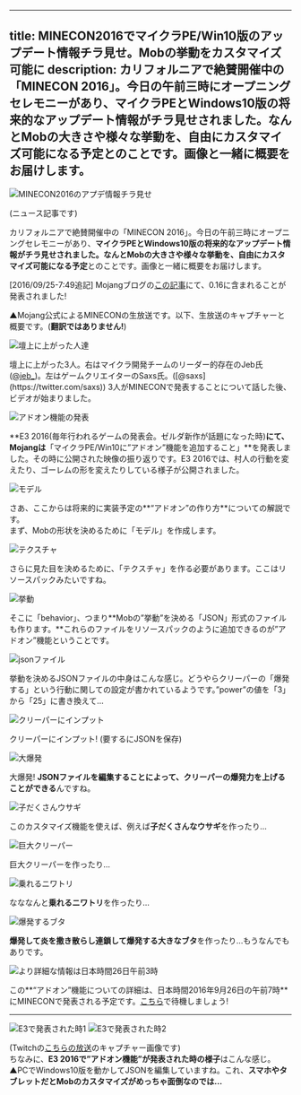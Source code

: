 
---
title: MINECON2016でマイクラPE/Win10版のアップデート情報チラ見せ。Mobの挙動をカスタマイズ可能に
description: カリフォルニアで絶賛開催中の「MINECON 2016」。今日の午前三時にオープニングセレモニーがあり、マイクラPEとWindows10版の将来的なアップデート情報がチラ見せされました。なんとMobの大きさや様々な挙動を、自由にカスタマイズ可能になる予定とのことです。画像と一緒に概要をお届けします。
---

![MINECON2016のアプデ情報チラ見せ](https://cdn-ak.f.st-hatena.com/images/fotolife/s/sasigume/20210208/20210208101705.png)

(ニュース記事です)

カリフォルニアで絶賛開催中の「MINECON 2016」。今日の午前三時にオープニングセレモニーがあり、**マイクラPEとWindows10版の将来的なアップデート情報がチラ見せされました。**なんと**Mobの大きさや様々な挙動を、自由にカスタマイズ可能になる予定**とのことです。画像と一緒に概要をお届けします。

\[2016/09/25-7:49追記\] Mojangブログの[この記事](http://mojang.com/2016/09/add-ons-ahoy-boss-update-coming-october-18/)にて、0.16に含まれることが発表されました!

▲Mojang公式によるMINECONの生放送です。以下、生放送のキャプチャーと概要です。(**翻訳ではありません!**)

![壇上に上がった人達](https://cdn-ak.f.st-hatena.com/images/fotolife/s/sasigume/20210208/20210208112238.png)

壇上に上がった3人。右はマイクラ開発チームのリーダー的存在のJeb氏([@jeb\_](https://twitter.com/jeb_))。左はゲームクリエイターのSaxs氏。([@saxs](https://twitter.com/saxs)) 3人がMINECONで発表することについて話した後、ビデオが始まりました。

![アドオン機能の発表](https://cdn-ak.f.st-hatena.com/images/fotolife/s/sasigume/20210208/20210208112242.png)

**E3 2016(毎年行われるゲームの発表会。ゼルダ新作が話題になった時)**にて、Mojangは**「マイクラPE/Win10に”アドオン”機能を追加すること」**を発表しました。その時に公開された映像の振り返りです。E3 2016では、村人の行動を変えたり、ゴーレムの形を変えたりしている様子が公開されました。

![モデル](https://cdn-ak.f.st-hatena.com/images/fotolife/s/sasigume/20210208/20210208112145.png)

さあ、ここからは将来的に実装予定の**“アドオン”の作り方**についての解説です。  
まず、Mobの形状を決めるために「モデル」を作成します。

![テクスチャ](https://cdn-ak.f.st-hatena.com/images/fotolife/s/sasigume/20210208/20210208112149.png)

さらに見た目を決めるために、「テクスチャ」を作る必要があります。ここはリソースパックみたいですね。

![挙動](https://cdn-ak.f.st-hatena.com/images/fotolife/s/sasigume/20210208/20210208112153.png)

そこに「behavior」、つまり**Mobの”挙動”を決める「JSON」形式のファイルも作ります。**これらのファイルをリソースパックのように追加できるのが”アドオン”機能ということです。

![jsonファイル](https://cdn-ak.f.st-hatena.com/images/fotolife/s/sasigume/20210208/20210208112157.png)

挙動を決めるJSONファイルの中身はこんな感じ。どうやらクリーパーの「爆発する」という行動に関しての設定が書かれているようです。”power”の値を「3」から「25」に書き換えて…

![クリーパーにインプット](https://cdn-ak.f.st-hatena.com/images/fotolife/s/sasigume/20210208/20210208112203.png)

クリーパーにインプット! (要するにJSONを保存)

![大爆発](https://cdn-ak.f.st-hatena.com/images/fotolife/s/sasigume/20210208/20210208112206.png)

大爆発! **JSONファイルを編集することによって、クリーパーの爆発力を上げることができる**んですね。

![子だくさんウサギ](https://cdn-ak.f.st-hatena.com/images/fotolife/s/sasigume/20210208/20210208112209.png)

このカスタマイズ機能を使えば、例えば**子だくさんなウサギ**を作ったり…

![巨大クリーパー](https://cdn-ak.f.st-hatena.com/images/fotolife/s/sasigume/20210208/20210208112213.png)

巨大クリーパーを作ったり…

![乗れるニワトリ](https://cdn-ak.f.st-hatena.com/images/fotolife/s/sasigume/20210208/20210208112217.png)

なななんと**乗れるニワトリ**を作ったり…

![爆発するブタ](https://cdn-ak.f.st-hatena.com/images/fotolife/s/sasigume/20210208/20210208112222.png)

**爆発して炎を撒き散らし連鎖して爆発する大きなブタ**を作ったり…もうなんでもありです。

![より詳細な情報は日本時間26日午前3時](https://cdn-ak.f.st-hatena.com/images/fotolife/s/sasigume/20210208/20210208112225.png)

この**“アドオン”機能についての詳細は、日本時間2016年9月26日の午前7時**にMINECONで発表される予定です。[こちら](https://www.youtube.com/watch?v=z27f6WkDWwk)で待機しましょう!

---

![E3で発表された時1](https://cdn-ak.f.st-hatena.com/images/fotolife/s/sasigume/20210208/20210208112234.png) ![E3で発表された時2](https://cdn-ak.f.st-hatena.com/images/fotolife/s/sasigume/20210208/20210208112230.png)

(Twitchの[こちらの放送](https://www.twitch.tv/xbox/v/72220716?t=55m0s)のキャプチャー画像です)  
ちなみに、**E3 2016で”アドオン機能”が発表された時の様子**はこんな感じ。▲PCでWindows10版を動かしてJSONを編集していますね。これ、**スマホやタブレットだとMobのカスタマイズがめっちゃ面倒なのでは…**
